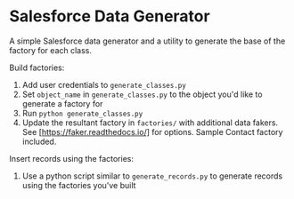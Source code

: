 # Salesforce Data Generator

A simple Salesforce data generator and a utility to generate the base of the factory for each class.

Build factories:
1. Add user credentials to `generate_classes.py`
1. Set `object_name` in `generate_classes.py` to the object you'd like to generate a factory for
1. Run `python generate_classes.py`
1. Update the resultant factory in `factories/` with additional data fakers.  See [https://faker.readthedocs.io/] for options.  Sample Contact factory included.

Insert records using the factories:
1. Use a python script similar to `generate_records.py` to generate records using the factories you've built